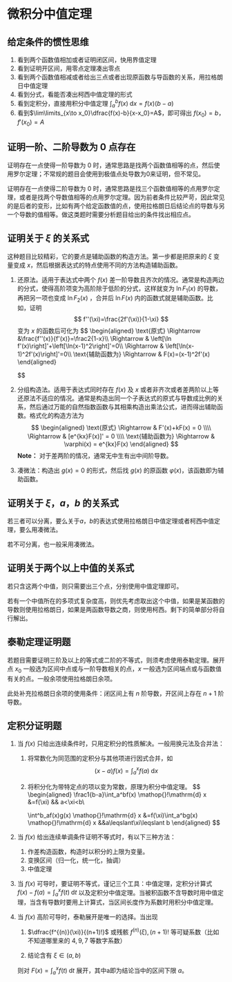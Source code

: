 # 微积分中值定理

## 给定条件的惯性思维

1. 看到两个函数值相加或者证明闭区间，快用界值定理
2. 看到证明开区间，用零点定理凑出零点
3. 看到两个函数值相减或者给出三点或者出现原函数与导函数的关系，用拉格朗日中值定理
4. 看到分式，看能否凑出柯西中值定理的形式
5. 看到定积分，直接用积分中值定理 $\displaystyle \int_{a}^{b} f(x) \mathop{}\!\mathrm{d} x=f(x)(b-a)$
6. 看到$\lim\limits_{x\to x_0}\dfrac{f(x)-b}{x-x_0}=A$，即可得出 $f(x_0)=b$，$f'(x_0)=A$

## 证明一阶、二阶导数为 $0$ 点存在

证明存在一点使得一阶导数为 $0$ 时，通常思路是找两个函数值相等的点，然后使用罗尔定理；不常规的题目会使用到极值点处导数为0来证明，但不常见。

证明存在一点使得二阶导数为 $0$ 时，通常思路是找三个函数值相等的点用罗尔定理，或者是找两个导数值相等的点用罗尔定理。因为前者条件比较严苛，因此常见的是后者的变形，比如有两个给定函数值的点，使用拉格朗日后结论点的导数与另一个导数的值相等。做这类题时需要分析题目给出的条件找出相应点。

## 证明关于 $\xi$ 的关系式

这种题目比较精彩，它的要点是辅助函数的构造方法。第一步都是把原来的 $\xi$ 变量变成 $x$，然后根据表达式的特点使用不同的方法构造辅助函数。

1. 还原法。适用于表达式中两个 $f(x)$ 差一阶导数且齐次的情况。通常是构造两边的分式，使得高阶项变为高阶除于低阶的分式，这样就变为 $\ln F_1(x)$ 的导数，再把另一项也变成 $\ln F_2(x)$ ，合并后 $\ln F(x)$ 内的函数式就是辅助函数。比如，证明
   $$
   f''(\xi)=\frac{2f'(\xi)}{1-\xi}
   $$
   变为 $x$ 的函数后可化为
   $$
   \begin{aligned}
      \text{原式} \Rightarrow &\frac{f''(x)}{f'(x)}=\frac2{1-x}\\\\
      \Rightarrow & \left[\ln f'(x)\right]'+\left[\ln(x-1)^2\right]'=0\\\\
      \Rightarrow & \left[\ln(x-1)^2f'(x)\right]'=0\\\\
      \text{辅助函数为} \Rightarrow & F(x)=(x-1)^2f'(x)
   \end{aligned}
   
   $$

2. 分组构造法。适用于表达式同时存在 $f(x)$ 及 $x$ 或者非齐次或者差两阶以上等还原法不适应的情况。通常是构造出同一个子表达式的原式与导数成比例的关系，然后通过万能的自然指数函数与其相乘构造出乘法公式，进而得出辅助函数。格式化的构造方法为
   $$
   \begin{aligned}
      \text{原式} \Rightarrow & F'(x)+kF(x) = 0 \\\\
      \Rightarrow & [e^{kx}F(x)]' = 0 \\\\
      \text{辅助函数为} \Rightarrow & \varphi(x) = e^{kx}F(x)
   \end{aligned}
   $$
   **Note：** 对于差两阶的情况，通常无中生有出中间阶导数。

3. 凑微法：构造出 $g(x)=0$ 的形式，然后找 $g(x)$ 的原函数 $\varphi(x)$，该函数即为辅助函数。

## 证明关于 $\xi$，$a$，$b$ 的关系式

若三者可以分离，要么关于$a$，$b$的表达式使用拉格朗日中值定理或者柯西中值定理，要么用凑微法。

若不可分离，也一般采用凑微法。

## 证明关于两个以上中值的关系式

若只含这两个中值，则只需要出三个点，分别使用中值定理即可。

若有一个中值所在的多项式复杂度高，则优先考虑取出这个中值，如果是某函数的导数则使用拉格朗日，如果是两函数导数之商，则使用柯西。剩下的简单部分将自行解出。

## 泰勒定理证明题

若题目需要证明三阶及以上的等式或二阶的不等式，则须考虑使用泰勒定理。展开点 $x_0$ 一般选为区间中点或与一阶导数相关的点，$x$ 一般选为区间端点或与函数值有关的点。一般余项使用拉格朗日余项。

此处补充拉格朗日余项的使用条件：闭区间上有 $n$ 阶导数，开区间上存在 $n+1$ 阶导数。

## 定积分证明题

1. 当 $f(x)$ 只给出连续条件时，只用定积分的性质解决。一般用换元法及合并法：

   1. 将常数化为同范围的定积分与其他项进行因式合并，如
      $$
      (x-a)f(x)=\int_{a}^{x} f(a) \mathop{}\!\mathrm{d} x 
      $$

   2. 将积分化为带特定点的项以变为常数，原理为积分中值定理。
      $$
      \begin{aligned}
         \frac1{b-a}\int_a^bf(x) \mathop{}\!\mathrm{d} x &=f(\xi) && a<\xi<b\\

         \int^b_af(x)g(x) \mathop{}\!\mathrm{d} x &=f(\xi)\int_a^bg(x) \mathop{}\!\mathrm{d} x &&a\leqslant\xi\leqslant b
      \end{aligned}
      $$

2. 当 $f(x)$ 给出连续单调条件证明不等式时，有以下三种方法：
   1. 作差构造函数，构造时以积分的上限为变量。
   2. 变换区间（归一化，统一化，抽调）
   3. 中值定理

3. 当 $f(x)$ 可导时，要证明不等式，谨记三个工具：中值定理，定积分计算式 $f(x)-f(a)=\displaystyle \int^x_af(t) \mathop{}\!\mathrm{d} t$ 以及定积分中值定理。当被积函数不含导数时用中值定理，当含有导数时要用上计算式，当区间长度作为系数时用积分中值定理。

4. 当 $f(x)$ 高阶可导时，泰勒展开是唯一的选择。当出现
   1. $\dfrac{f^{(n)}(\xi)}{(n+1)!}$ 或残骸 $f^{(n)}(\xi),(n+1)!$ 等可疑系数（比如不知道哪里来的 $4,9,7$ 等数字系数）
   
   2. 结论含有 $\xi\in(a,b)$

   则对 $F(x)=\displaystyle \int^x_af(t) \mathop{}\!\mathrm{d} t$ 展开，其中a即为结论当中的区间下限 $a$。

   